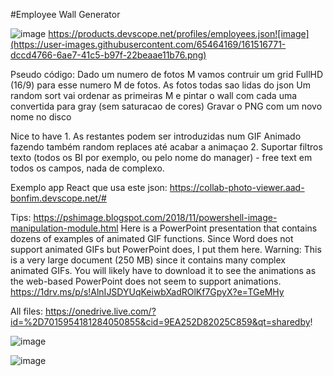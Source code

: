#Employee Wall Generator

![image](https://user-images.githubusercontent.com/65464169/161516756-049201ed-9a13-451b-b56a-f19208ab7ca1.png)
https://products.devscope.net/profiles/employees.json![image](https://user-images.githubusercontent.com/65464169/161516771-dccd4766-6ae7-41c5-b97f-22beaae11b76.png)

Pseudo código:
	Dado um numero de fotos M vamos contruir um grid FullHD (16/9) para esse numero M de fotos.
	As fotos todas sao lidas do json
	Um random sort vai ordenar as primeiras M e pintar o wall com cada uma convertida para gray (sem saturacao de cores)
	Gravar o PNG com um novo nome no disco
	
Nice to have
	1. As restantes podem ser introduzidas num GIF Animado fazendo também random replaces até acabar a animaçao 
	2. Suportar filtros texto (todos os BI por exemplo, ou pelo nome do manager) - free text em todos os campos, nada de complexo.

Exemplo app React que usa este json:
https://collab-photo-viewer.aad-bonfim.devscope.net/#

Tips:
https://pshimage.blogspot.com/2018/11/powershell-image-manipulation-module.html
Here is a PowerPoint presentation that contains dozens of examples of animated GIF functions. Since Word does not support animated GIFs but PowerPoint does, I put them here.
Warning: This is a very large document (250 MB) since it contains many complex animated GIFs. You will likely have to download it to see the animations as the web-based PowerPoint does not seem to support animations.
https://1drv.ms/p/s!AlnIJSDYUqKeiwbXadROlKf7GpyX?e=TGeMHy

All files:
https://onedrive.live.com/?id=%2D7015954181284050855&cid=9EA252D82025C859&qt=sharedby!

![image](https://user-images.githubusercontent.com/65464169/161517131-d9b14626-9218-4962-9b32-b57b340f2601.png)

![image](https://user-images.githubusercontent.com/65464169/161517150-5e900c03-c891-4fc1-97c0-327f65f477ca.png)




